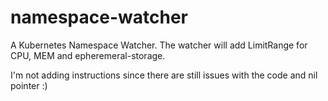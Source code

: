 # namespace-watcher
A Kubernetes Namespace Watcher.
The watcher will add LimitRange for CPU, MEM and epheremeral-storage.

I'm not adding instructions since there are still issues with the code and nil pointer :)